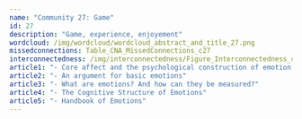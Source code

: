 ```yaml
---
name: "Community 27: Game"
id: 27
description: "Game, experience, enjoyement"
wordcloud: /img/wordcloud/wordcloud_abstract_and_title_27.png
missedconnections: Table_CNA_MissedConnections_c27
interconnectedness: /img/interconnectedness/Figure_Interconnectedness_c27.png
article1: "- Core affect and the psychological construction of emotion."
article2: "- An argument for basic emotions"
article3: "- What are emotions? And how can they be measured?"
article4: "- The Cognitive Structure of Emotions"
article5: "- Handbook of Emotions"
---
```

